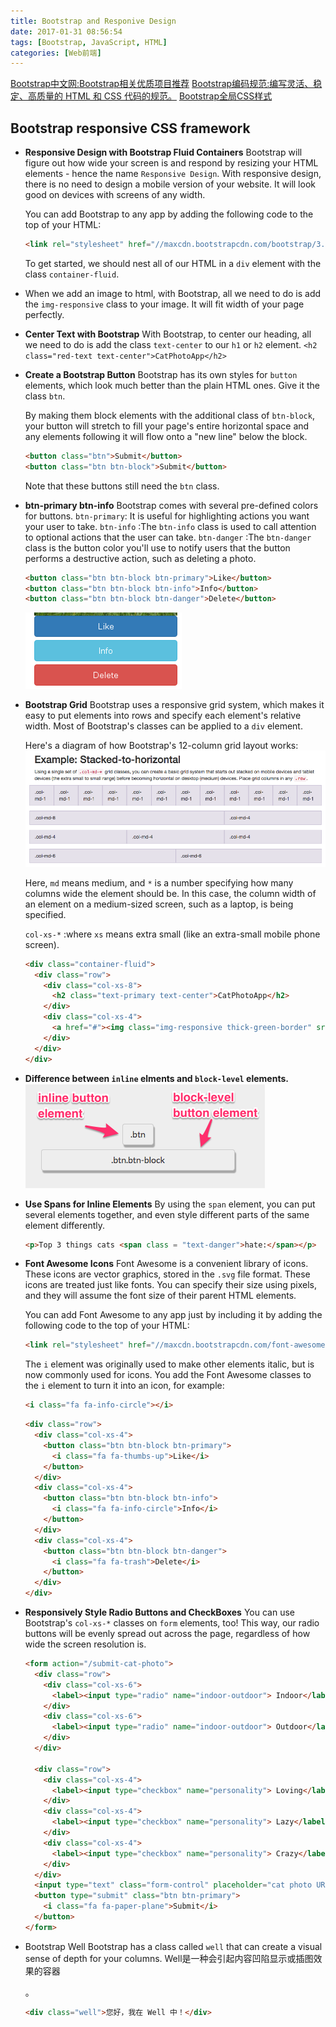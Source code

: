 ```yaml
---
title: Bootstrap and Responive Design
date: 2017-01-31 08:56:54
tags: [Bootstrap, JavaScript, HTML]
categories: [Web前端]
---
```


[Bootstrap中文网:Bootstrap相关优质项目推荐](http://www.bootcss.com/)
[Bootstrap编码规范:编写灵活、稳定、高质量的 HTML 和 CSS 代码的规范。](http://codeguide.bootcss.com/)
[Bootstrap全局CSS样式](http://v3.bootcss.com/css/)

## Bootstrap responsive CSS framework
+ **Responsive Design with Bootstrap Fluid Containers**
Bootstrap will figure out how wide your screen is and respond by resizing your HTML elements - hence the name `Responsive Design`.
With responsive design, there is no need to design a mobile version of your website. It will look good on devices with screens of any width.

  You can add Bootstrap to any app by adding the following code to the top of your HTML:
  ```HTML
  <link rel="stylesheet" href="//maxcdn.bootstrapcdn.com/bootstrap/3.3.1/css/bootstrap.min.css"/>
  ```

  To get started, we should nest all of our HTML in a `div` element with the class `container-fluid`.
+ When we add an image to html, with Bootstrap, all we need to do is add the `img-responsive` class to your image. It will fit width of your page perfectly.
+ **Center Text with Bootstrap**
With Bootstrap, to center our heading, all we need to do is add the class `text-center` to our `h1` or `h2` element.
 `<h2 class="red-text text-center">CatPhotoApp</h2>`
+ **Create a Bootstrap Button**
  Bootstrap has its own styles for `button` elements, which look much better than the plain HTML ones. Give it the class `btn`.

  By making them block elements with the additional class of `btn-block`, your button will stretch to fill your page's entire horizontal space and any elements following it will flow onto a "new line" below the block.
  ```HTML
  <button class="btn">Submit</button>
  <button class="btn btn-block">Submit</button>
  ```
  Note that these buttons still need the `btn` class.
+ **btn-primary btn-info**
  Bootstrap comes with several pre-defined colors for buttons.
  `btn-primary`: It is useful for highlighting actions you want your user to take.
  `btn-info` :The `btn-info` class is used to call attention to optional actions that the user can take.
  `btn-danger` :The `btn-danger` class is the button color you'll use to notify users that the button performs a destructive action, such as deleting a photo.
  ```HTML
  <button class="btn btn-block btn-primary">Like</button>
  <button class="btn btn-block btn-info">Info</button>
  <button class="btn btn-block btn-danger">Delete</button>
  ```
  ![bootstrap_button.png](/sourcepictures/2017/01/31/bootstrap_button.png)
+ **Bootstrap Grid**
  Bootstrap uses a responsive grid system, which makes it easy to put elements into rows and specify each element's relative width. Most of Bootstrap's classes can be applied to a `div` element.

  Here's a diagram of how Bootstrap's 12-column grid layout works:
  ![stacked_to_horizontal.png](/sourcepictures/2017/01/31/stacked_to_horizontal.png)

  Here, `md` means medium, and `*` is a number specifying how many columns wide the element should be. In this case, the column width of an element on a medium-sized screen, such as a laptop, is being specified.

  `col-xs-*` :where `xs` means extra small (like an extra-small mobile phone screen).
  ```HTML
  <div class="container-fluid">
    <div class="row">
      <div class="col-xs-8">
        <h2 class="text-primary text-center">CatPhotoApp</h2>
      </div>
      <div class="col-xs-4">
        <a href="#"><img class="img-responsive thick-green-border" src="https://bit.ly/fcc-relaxing-cat" alt="A cute orange cat lying on its back. "></a>
      </div>
    </div>
  </div>
  ```
+ **Difference between `inline` elments and `block-level` elements.**
  ![inline_block_level.png](/sourcepictures/2017/01/31/inline_block_level.png)
+ **Use Spans for Inline Elements**
  By using the `span` element, you can put several elements together, and even style different parts of the same element differently.
  ```HTML
  <p>Top 3 things cats <span class = "text-danger">hate:</span></p>
  ```
+ **Font Awesome Icons**
  Font Awesome is a convenient library of icons. These icons are vector graphics, stored in the `.svg` file format. These icons are treated just like fonts. You can specify their size using pixels, and they will assume the font size of their parent HTML elements.

  You can add Font Awesome to any app just by including it by adding the following code to the top of your HTML:
  ```HTML
  <link rel="stylesheet" href="//maxcdn.bootstrapcdn.com/font-awesome/4.5.0/css/font-awesome.min.css"/>
  ```

  The `i` element was originally used to make other elements italic, but is now commonly used for icons. You add the Font Awesome classes to the `i` element to turn it into an icon, for example:
  ```HTML
  <i class="fa fa-info-circle"></i>
  ```

  ```HTML
  <div class="row">
    <div class="col-xs-4">
      <button class="btn btn-block btn-primary">
        <i class="fa fa-thumbs-up">Like</i>
      </button>
    </div>
    <div class="col-xs-4">
      <button class="btn btn-block btn-info">
        <i class="fa fa-info-circle">Info</i>
      </button>
    </div>
    <div class="col-xs-4">
      <button class="btn btn-block btn-danger">
        <i class="fa fa-trash">Delete</i>
      </button>
    </div>  
  </div>
  ```
+ **Responsively Style Radio Buttons and CheckBoxes**
  You can use Bootstrap's `col-xs-*` classes on `form` elements, too! This way, our radio buttons will be evenly spread out across the page, regardless of how wide the screen resolution is.

  ```HTML
  <form action="/submit-cat-photo">
    <div class="row">
      <div class="col-xs-6">
        <label><input type="radio" name="indoor-outdoor"> Indoor</label>
      </div>
      <div class="col-xs-6">
        <label><input type="radio" name="indoor-outdoor"> Outdoor</label>
      </div>
    </div>

    <div class="row">
      <div class="col-xs-4">
        <label><input type="checkbox" name="personality"> Loving</label>
      </div>
      <div class="col-xs-4">
        <label><input type="checkbox" name="personality"> Lazy</label>
      </div>
      <div class="col-xs-4">
        <label><input type="checkbox" name="personality"> Crazy</label>
      </div>
    </div>
    <input type="text" class="form-control" placeholder="cat photo URL" required>
    <button type="submit" class="btn btn-primary">
      <i class="fa fa-paper-plane">Submit</i>
    </button>
  </form>
  ```
+ Bootstrap Well
  Bootstrap has a class called `well` that can create a visual sense of depth for your columns.
  Well是一种会引起内容凹陷显示或插图效果的容器 <div>。
  ```html
  <div class="well">您好，我在 Well 中！</div>
  ```

